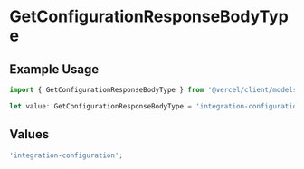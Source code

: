 # GetConfigurationResponseBodyType

## Example Usage

```typescript
import { GetConfigurationResponseBodyType } from '@vercel/client/models/operations';

let value: GetConfigurationResponseBodyType = 'integration-configuration';
```

## Values

```typescript
'integration-configuration';
```
